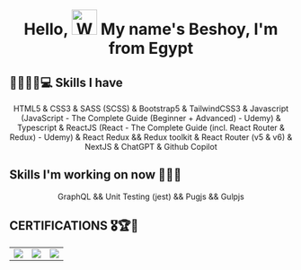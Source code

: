 <h1 align="center">
Hello, <img src="https://raw.githubusercontent.com/nixin72/nixin72/master/wave.gif" alt="Waving hand animated" height="45" width="45"/> My name's Beshoy, I'm from Egypt
</h1>

<h2>👨🏻‍💻🧠💻 Skills I have</h2>
<p align ="center">
HTML5
& CSS3
& SASS (SCSS)
& Bootstrap5
& TailwindCSS3
& Javascript (JavaScript - The Complete Guide (Beginner + Advanced) - Udemy)
& Typescript
& ReactJS (React - The Complete Guide (incl. React Router & Redux) - Udemy)
& React Redux && Redux toolkit
& React Router (v5 & v6)
& NextJS
& ChatGPT
& Github Copilot
</p>

<h2>Skills I'm working on now 🌟🎯💡</h2>
<p align="center">GraphQL && Unit Testing (jest) && Pugjs && Gulpjs</p>

<h2>CERTIFICATIONS 🎖️🏆👨</h2>
<!-- <div align = "center">
<p><a href="https://ude.my/UC-7cf400fe-c389-4647-a04d-2ee1ef067562" target="_blank"><img src="https://img.shields.io/badge/react-%2320232a.svg?style=for-the-badge&logo=react&logoColor=%2361DAFB"></a></p>
<p><a href="https://www.linkpicture.com/q/ITI-certification.jpg" target="_blank"><img src="https://img.shields.io/badge/MEAN_stack-%2320232a.svg?style=for-the-badge&logo=web&logoColor=%2361DAFB"></a></p>
</div> -->

<table align = "center">
  <tr>
    <td><a href="https://www.udemy.com/certificate/UC-5d7f8b4c-536f-4b9a-b93c-d44ab49ff4dd/" target="_blank"><img src="https://img.shields.io/badge/javascript-%23323330.svg?style=for-the-badge&logo=javascript&logoColor=%23F7DF1E"></a></td>
    <td><a href="https://ude.my/UC-7cf400fe-c389-4647-a04d-2ee1ef067562" target="_blank"><img src="https://img.shields.io/badge/react-%2320232a.svg?style=for-the-badge&logo=react&logoColor=%2361DAFB"></a></td>
    <td><a href="https://www.linkpicture.com/q/ITI-certification.jpg" target="_blank"><img src="https://img.shields.io/badge/MEAN_stack-%2320232a.svg?style=for-the-badge&logo=web&logoColor=%2361DAFB"></a></td>
  </tr>
</table>



<!--
**FrontEndDevo/FrontEndDevo** is a ✨ _special_ ✨ repository because its `README.md` (this file) appears on your GitHub profile.

Here are some ideas to get you started:

- 🔭 I’m currently working on ...
- 🌱 I’m currently learning ...
- 👯 I’m looking to collaborate on ...
- 🤔 I’m looking for help with ...
- 💬 Ask me about ...
- 📫 How to reach me: ...
- 😄 Pronouns: ...
- ⚡ Fun fact: ...
-->
